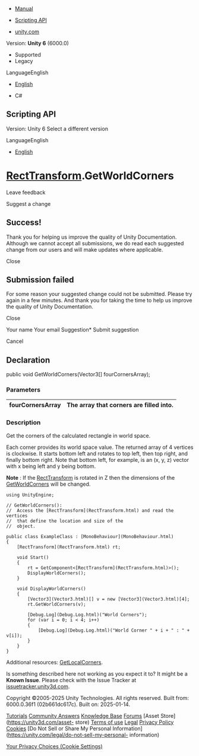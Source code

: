 [ ]()

  * [Manual](../Manual/index.html)
  * [Scripting API](../ScriptReference/index.html)

  * [unity.com](https://unity.com/)

Version: **Unity 6** (6000.0)

  * Supported
  * Legacy

LanguageEnglish

  * [English]()

  * C#

[ ](https://docs.unity3d.com)

## Scripting API

Version: Unity 6 Select a different version

LanguageEnglish

  * [English]()

#  [RectTransform](RectTransform.html).GetWorldCorners

Leave feedback

Suggest a change

## Success!

Thank you for helping us improve the quality of Unity Documentation. Although
we cannot accept all submissions, we do read each suggested change from our
users and will make updates where applicable.

Close

## Submission failed

For some reason your suggested change could not be submitted. Please <a>try
again</a> in a few minutes. And thank you for taking the time to help us
improve the quality of Unity Documentation.

Close

Your name Your email Suggestion* Submit suggestion

Cancel

[ ]()

## Declaration

public void GetWorldCorners(Vector3[] fourCornersArray);

### Parameters

fourCornersArray | The array that corners are filled into.  
---|---  
  
### Description

Get the corners of the calculated rectangle in world space.

Each corner provides its world space value. The returned array of 4 vertices
is clockwise. It starts bottom left and rotates to top left, then top right,
and finally bottom right. Note that bottom left, for example, is an (x, y, z)
vector with x being left and y being bottom.  
  
**Note** : If the [RectTransform](RectTransform.html) is rotated in Z then the
dimensions of the [GetWorldCorners](RectTransform.GetWorldCorners.html) will
be changed.

    
    
    using UnityEngine;  
      
    // GetWorldCorners():
    //  Access the [RectTransform](RectTransform.html) and read the vertices
    //  that define the location and size of the
    //  object.  
      
    public class ExampleClass : [MonoBehaviour](MonoBehaviour.html)
    {
        [RectTransform](RectTransform.html) rt;  
      
        void Start()
        {
            rt = GetComponent<[RectTransform](RectTransform.html)>();
            DisplayWorldCorners();
        }  
      
        void DisplayWorldCorners()
        {
            [Vector3](Vector3.html)[] v = new [Vector3](Vector3.html)[4];
            rt.GetWorldCorners(v);  
      
            [Debug.Log](Debug.Log.html)("World Corners");
            for (var i = 0; i < 4; i++)
            {
                [Debug.Log](Debug.Log.html)("World Corner " + i + " : " + v[i]);
            }
        }
    }
    

Additional resources: [GetLocalCorners](RectTransform.GetLocalCorners.html).

Is something described here not working as you expect it to? It might be a
**Known Issue**. Please check with the Issue Tracker at
[issuetracker.unity3d.com](https://issuetracker.unity3d.com).

Copyright ©2005-2025 Unity Technologies. All rights reserved. Built from:
6000.0.36f1 (02b661dc617c). Built on: 2025-01-14.

[Tutorials](https://unity3d.com/learn) [Community
Answers](https://answers.unity3d.com) [Knowledge
Base](https://support.unity3d.com/hc/en-us)
[Forums](https://forum.unity3d.com) [Asset Store](https://unity3d.com/asset-
store) [Terms of use](https://docs.unity3d.com/Manual/TermsOfUse.html)
[Legal](https://unity.com/legal) [Privacy
Policy](https://unity.com/legal/privacy-policy)
[Cookies](https://unity.com/legal/cookie-policy) [Do Not Sell or Share My
Personal Information](https://unity.com/legal/do-not-sell-my-personal-
information)

[Your Privacy Choices (Cookie Settings)](javascript:void\(0\);)

